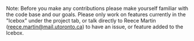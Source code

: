 Note: Before you make any contributions please make yourself familiar with the code base and our goals. Please only work on features
currently in the "Icebox" under the project tab, or talk directly to Reece Martin (reece.martin@mail.utoronto.ca) to have an issue,
or feature added to the Icebox.
